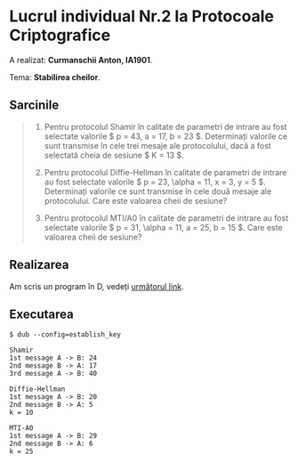 # Lucrul individual Nr.2 la Protocoale Criptografice

A realizat: **Curmanschii Anton, IA1901**.

Tema:  **Stabilirea cheilor**.

## Sarcinile

> 1) Pentru protocolul Shamir în calitate de parametri de intrare au fost selectate valorile $ p = 43, a = 17, b = 23 $. 
> Determinați valorile ce sunt transmise în cele trei mesaje ale protocolului, dacă a fost selectată cheia de sesiune $ K = 13 $.
>
> 2) Pentru  protocolul  Diffie-Hellman  în  calitate  de  parametri  de  intrare  au  fost  selectate  valorile
> $ p = 23, \alpha = 11, x = 3, y = 5 $. Determinați  valorile  ce  sunt  transmise  în  cele  două  mesaje  ale 
> protocolului. Care este valoarea cheii de sesiune?
>
> 3) Pentru protocolul MTI/A0 în calitate de parametri de intrare au fost selectate valorile $ p = 31, \alpha = 11, a = 25, b = 15 $.
> Care este valoarea cheii de sesiune?

## Realizarea

Am scris un program în D, vedeți [următorul link]().

## Executarea

```
$ dub --config=establish_key

Shamir
1st message A -> B: 24
2nd message B -> A: 17
3rd message A -> B: 40

Diffie-Hellman
1st message A -> B: 20
2nd message B -> A: 5
k = 10

MTI-A0
1st message A -> B: 29
2nd message B -> A: 6
k = 25
```